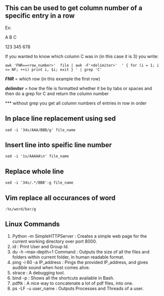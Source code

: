 ## This can be used to get column number of a specific entry in a row

Ex:

A       B        C

123     345      678

If you wanted to know which column C was in (in this case it is 3) you write:

`awk 'FNR==<row_number>'  file | awk -F'<delimiter>'  ' { for (i = 1; i <= NF; ++i) print i, $i; exit } ' | grep 'C' `

***FNR*** = which row (in this example the first row)

***delimiter*** = how the file is formatted whether it be by tabs or spaces
and then do a grep for C and return the column number

*** without grep you get all column numbers of entries in row in order

## In place line replacement using sed

`sed -i '34s/AAA/BBB/g' file_name`

## Insert line into speific line number

`sed -i '1s/AAAAA\n' file_name `

## Replace whole line

`sed -i '34s/.*/BBB':g file_name`

## Vim replace all occurances of word

`:%s/word/bar/g `

## Linux Commands

1. Python -m SimpleHTTPServer : Creates a simple web page for the current working directory over port 8000.
2. id : Print User and Group Id.
3. du -h –max-depth=1 Command : Outputs the size of all the files and folders within current folder, in human readable format.
4. ping -i 60 -a IP_address : Pings the provided IP_address, and gives audible sound when host comes alive.
5. strace : A debugging tool.
6. bind -p : Shows all the shortcuts available in Bash.
7. pdftk : A nice way to concatenate a lot of pdf files, into one.
8. ps -LF -u user_name : Outputs Processes and Threads of a user.
